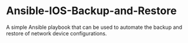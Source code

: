 # Ansible-IOS-Backup-and-Restore
A simple Ansible playbook that can be used to automate the backup and restore of network device configurations.
